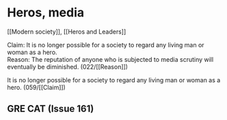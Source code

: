 # Heros, media

[[Modern society]], [[Heros and Leaders]]

Claim: It is no longer possible for a society to regard any living man or woman as a hero.<br>
Reason: The reputation of anyone who is subjected to media scrutiny will eventually be diminished. (022/[[Reason]])

It is no longer possible for a society to regard any living man or woman as a hero.
(059/[[Claim]])

## GRE CAT (Issue 161)